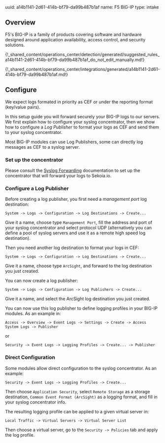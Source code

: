 uuid: a14b1141-2d61-414b-bf79-da99b487b1af
name: F5 BIG-IP
type: intake

## Overview

F5's BIG-IP is a family of products covering software and hardware designed around application availability, access control, and security solutions.


{!_shared_content/operations_center/detection/generated/suggested_rules_a14b1141-2d61-414b-bf79-da99b487b1af_do_not_edit_manually.md!}

{!_shared_content/operations_center/integrations/generated/a14b1141-2d61-414b-bf79-da99b487b1af.md!}

## Configure

We expect logs formated in priority as CEF or under the reporting format (key/value pairs).

In this setup guide you will forward securely your BIG-IP logs to our servers. We first explain how to configure your syslog concentrator, then we show how to configure a *Log Publisher* to format your logs as CEF and send them to your syslog concentrator.

Most BIG-IP modules can use Log Publishers, some can directly log messages as CEF to a syslog server.

### Set up the concentrator

Please consult the [Syslog Forwarding](../../../../ingestion_methods/sekoiaio_docker_concentrator/) documentation to set up the concentrator that will forward your logs to Sekoia.io.

### Configure a Log Publisher

Before creating a log publisher, you first need a *management port* log destination:
```
System -> Logs -> Configuration -> Log Destinations -> Create...
```
Give it a name, choose type `Management Port`, fill the address and port of your syslog concentrator and select protocol UDP
(alternatively you can define a pool of syslog servers and use it as a remote high speed log destination).

Then you need another log destination to format your logs in CEF:
```
System -> Logs -> Configuration -> Log Destinations -> Create...
```
Give it a name, choose type `ArcSight`, and forward to the log destination you just created.

You can now create a log publisher:
```
System -> Logs -> Configuration -> Log Publishers -> Create...
```
Give it a name, and select the ArcSight log destination you just created.

You can now use this log publisher to define logging profiles in your BIG-IP modules. As an example in:
```
Access -> Overview -> Event Logs -> Settings -> Create -> Access System Logs -> Publisher
```
or
```
Security -> Event Logs -> Logging Profiles -> Create... -> Publisher
```


### Direct Configuration

Some modules allow direct configuration to the syslog concentrator. As an example:
```
Security -> Event Logs -> Logging Profiles -> Create...
```
Then choose `Application Security`, select `Remote Storage` as a storage destination, `Common Event Format (ArcSight)` as a logging format, and fill in your syslog concentrator info.

The resulting logging profile can be applied to a given virtual server in:
```
Local Traffic -> Virtual Servers -> Virtual Server List
```
Then choose a virtual server, go to the `Security -> Policies` tab and apply the log profile.
